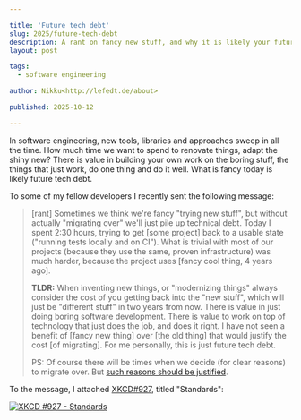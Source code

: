 ```yaml
---

title: 'Future tech debt'
slug: 2025/future-tech-debt
description: A rant on fancy new stuff, and why it is likely your future tech debt.
layout: post

tags: 
  - software engineering

author: Nikku<http://lefedt.de/about>

published: 2025-10-12

---
```



<p class="intro">
  In software engineering, new tools, libraries and approaches sweep in all the time. How much time we want to spend to renovate things, adapt the shiny new? There is value in building your own work on the boring stuff, the things that just work, do one thing and do it well. What is fancy today is likely future tech debt.
</p>

<!-- continue -->

To some of my fellow developers I recently sent the following message:

> [rant] Sometimes we think we're fancy "trying new stuff", but without actually "migrating over" we'll just pile up technical debt. Today I spent 2:30 hours, trying to get [some project] back to a usable state ("running tests locally and on CI"). What is trivial with most of our projects (because they use the same, proven infrastructure) was much harder, because the project uses [fancy cool thing, 4 years ago].
>
> **TLDR:** When inventing new things, or "modernizing things" always consider the cost of you getting back into the "new stuff", which will just be "different stuff" in two years from now. There is value in just doing boring software development. There is value to work on top of technology that just does the job, and does it right. I have not seen a benefit of [fancy new thing] over [the old thing] that would justify the cost [of migrating]. For me personally, this is just future tech debt.
>
> PS: Of course there will be times when we decide (for clear reasons) to migrate over. But [such reasons should be justified](https://nikku.github.io/talks/2025-no-refactoring-issues/#finish-what-you-started).

To the message, I attached [XKCD#927](https://xkcd.com/927/), titled "Standards":

[<img class="noborder" src="https://imgs.xkcd.com/comics/standards.png" alt="XKCD #927 - Standards" />](https://xkcd.com/927/)
